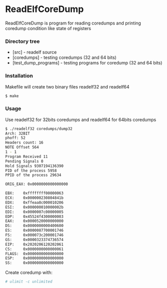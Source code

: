 # ReadElfCoreDump

ReadElfCoreDump is program for reading coredumps and printing coredump condition like state of registers


### Directory tree

* [src] - readelf source
* [coredumps] - testing coredumps (32 and 64 bits)
* [test_dump_programs] - testing programs for coredump (32 and 64 bits)

### Installation

Makefile will create two binary files readelf32 and readelf64 

```sh
$ make
```

### Usage

Use readelf32 for 32bits coredumps and readelf64 for 64bits coredumps

```sh
$ ./readelf32 coredumps/dump32
Arch: 32BIT
phoff: 52
Headers count: 16
NOTE Offset 564
1 - 1
Program Received 11
Pending Signals 0
Hold Signals 9307194136390
PID of the process 5958
PPID of the process 29634

ORIG_EAX: 0x0000000000000000

EBX:    0xffffffff00000063
ECX:    0x000000230804841b
EDX:    0xffeaa8c000010206
ESI:    0x000000010000002b
EDI:    0x0000007c00000005
EDP:    0x45524f4300000003
EAX:    0x0000520000000000
DS:     0x0000000000400600
ES:     0x0000087700001746
FS:     0x000073c200001746
GS:     0x0000323374736574
EIP:    0x2020206120202061
CS:     0x0000000000000061
FLAGS:  0x0000000000000000
ESP:    0x0000000000000000
SS:     0x0000000000000000
```

Create coredump with:

```sh
# ulimit -c unlimited
```

